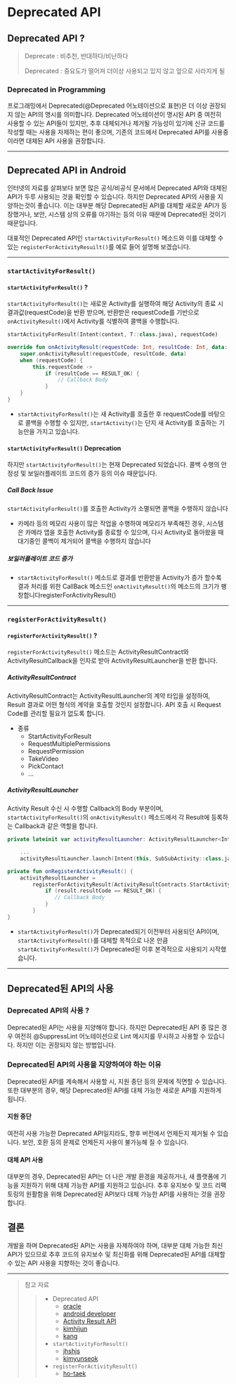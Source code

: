 # Deprecated API

## Deprecated API ?

> Deprecate : 비추천, 반대하다/비난하다
>
> Deprecated : 중요도가 떨어져 더이상 사용되고 있지 않고 앞으로 사라지게 될

### Deprecated in Programming

프로그래밍에서 Deprecated(@Deprecated 어노테이션으로 표현)은 더 이상 권장되지 않는 API의 명시를 의미합니다. Deprecated 어노테이션이 명시된 API 중 여전히 사용할 수 있는 API들이 있지만, 추후 대체되거나 제거될 가능성이 있기에 신규 코드를 작성할 때는 사용을 자제하는 편이 좋으며, 기존의 코드에서 Deprecated API를 사용중이라면 대체된 API 사용을 권장합니다.

---

## Deprecated API in Android

인터넷의 자료를 살펴보다 보면 많은 공식/비공식 문서에서 Deprecated API와 대체된 API가 두루 사용되는 것을 확인할 수 있습니다. 하지만 Deprecated API의 사용을 지양하는것이 좋습니다. 이는 대부분 해당 Deprecated된 API를 대체할 새로운 API가 등장했거나, 보안, 시스템 상의 오류를 야기하는 등의 이유 때문에 Deprecated된 것이기 때문입니다.

대표적인 Deprecated API인 `startActivityForResult()` 메소드와 이를 대체할 수 있는 `registerForActivityResuilt()`를 예로 들어 설명해 보겠습니다.

---

### `startActivityForResult()`

#### `startActivityForResult()` ?

`startActivityForResult()`는 새로운 Activity를 실행하여 해당 Activity의 종료 시 결과값(requestCode)을 반환 받으며, 반환받은 requestCode를 기반으로 `onActivityResult()`에서 Activity를 식별하여 콜백을 수행합니다.

```kotlin
startActivityForResult(Intent(context, T::class.java), requestCode)
```

```kotlin
override fun onActivityResult(requestCode: Int, resultCode: Int, data: Intent?) {
    super.onActivityResult(requestCode, resultCode, data)
    when (requestCode) {
        this.requestCode ->
            if (resultCode == RESULT_OK) {
                // Callback Body
            }
    }
}
```

- `startActivityForResult()`는 새 Activity를 호출한 후 requestCode를 바탕으로 콜백을 수행할 수 있지만, `startActivity()`는 단지 새 Activity를 호출하는 기능만을 가지고 있습니다.

#### `startActivityForResult()` Deprecation

하지만  `startActivityForResult()`는 현재 Deprecated 되었습니다. 콜백 수행의 안정성 및 보일러플레이트 코드의 증가 등의 이슈 때문입니다.

##### Call Back Issue

`startActivityForResult()`를 호출한 Activity가 소멸되면 콜백을 수행하지 않습니다

- 카메라 등의 메모리 사용이 많은 작업을 수행하여 메모리가 부족해진 경우, 시스템은 카메라 앱을 호출한 Activity를 종료할 수 있으며, 다시 Activity로 돌아왔을 때 대기중인 콜백이 제거되어 콜백을 수행하지 않습니다

##### 보일러플레이트 코드 증가

- `startActivityForResult()` 메소드로 결과를 반환받을 Activity가 증가 할수록 결과 처리를 위한 CallBack 메소드인 `onActivityResult()`의 메소드의 크기가 팽창합니다registerForActivityResult()

---

### `registerForActivityResult()`

#### `registerForActivityResult()` ?

`registerForActivityResult()` 메소드는 ActivityResultContract와 ActivityResultCallback을 인자로 받아 ActivityResultLauncher을 반환 합니다.

##### ActivityResultContract

ActivityResultContract는 ActivityResultLauncher의 계약 타입을 설정하여, Result 결과로 어떤 형식의 계약을 호출할 것인지 설정합니다. API 호출 시 Request Code를 관리할 필요가 없도록 합니다.

- 종류
  - StartActivityForResult
  - RequestMultiplePermissions
  - RequestPermission
  - TakeVideo
  - PickContact
  - ...

##### ActivityResultLauncher

Activity Result 수신 시 수행할 Callback의 Body 부분이며, `startActivityForResult()`의 `onActivityResult()` 메소드에서 각 Result에 등록하는 Callback과 같은 역할을 합니다.

```kotlin
private lateinit var activityResultLauncher: ActivityResultLauncher<Intent>

    ...
    activityResultLauncher.launch(Intent(this, SubSubActivity::class.java))
```

```kotlin
private fun onRegisterActivityResult() {
    activityResultLauncher =
        registerForActivityResult(ActivityResultContracts.StartActivityForResult()) { result ->
            if (result.resultCode == RESULT_OK) {
               // Callback Body
            }
        }
}
```

- `startActivityForResult()`가 Deprecated되기 이전부터 사용되던 API이며, `startActivityForResult()`를 대체할 목적으로 나온 만큼 `startActivityForResult()`가 Deprecated된 이후 본격적으로 사용되기 시작했습니다.

---

## Deprecated된 API의 사용

### Deprecated API의 사용 ?

Deprecated된 API는 사용을 지양해야 합니다. 하지만 Deprecated된 API 중 많은 경우 여전히 @SuppressLint 어노테이션으로 Lint 메시지를 무시하고 사용할 수 있습니다. 하지만 이는 권장되지 않는 방법입니다.

### Deprecated된 API의 사용을 지양하여야 하는 이유

Deprecated된 API를 계속해서 사용할 시, 지원 중단 등의 문제에 직면할 수 있습니다. 또한 대부분의 경우, 해당 Deprecated된 API를 대체 가능한 새로운 API를 지원하게 됩니다.

#### 지원 중단

여전히 사용 가능한 Deprecated API일지라도, 향후 버전에서 언제든지 제거될 수 있습니다. 보안, 호환 등의 문제로 언제든지 사용이 불가능해 질 수 있습니다.

#### 대체 API 사용

대부분의 경우, Deprecated된 API는 더 나은 개발 환경을 제공하거나, 새 플랫폼에 기능을 지원하기 위해 대체 가능한 API를 지원하고 있습니다. 추후 유지보수 및 코드 리팩토링의 원활함을 위해 Deprecated된 API보다 대체 가능한 API를 사용하는 것을 권장합니다.

## 결론

개발을 하며 Deprecated된 API는 사용을 자제하여야 하며, 대부분 대체 가능한 최신 API가 있으므로 추후 코드의 유지보수 및 최신화를 위해 Deprecated된 API를 대체할 수 있는 API 사용을 지향하는 것이 좋습니다.

---

> 참고 자료
>
> > - Deprecated API
> >   - [oracle](https://docs.oracle.com/javase/8/docs/technotes/guides/javadoc/deprecation/index.html)
> >   - [android developer](https://developer.android.com/reference/java/lang/Deprecated)
> >   - [Activity Result API](https://developer.android.com/training/basics/intents/result?hl=ko)
> >   - [kimhijun](https://velog.io/@kimjihun1001/Android-Deprecated-API-%EB%A0%88%EB%B2%A8)
> >   - [kang](https://kang6264.tistory.com/entry/%EC%95%88%EB%93%9C%EB%A1%9C%EC%9D%B4%EB%93%9C-%EC%8A%A4%ED%8A%9C%EB%94%94%EC%98%A4%EC%97%90%EC%84%9C-deprecated%EB%90%9C-%EB%A9%94%EC%84%9C%EB%93%9C-%EC%B0%BE%EA%B8%B0)
> > - `startActivityForResult()`
> >   - [jhshjs](https://jhshjs.tistory.com/49)
> >   - [kimyunseok](https://kimyunseok.tistory.com/40)
> > - `registerForActivityResult()`
> >   - [ho-taek](https://velog.io/@ho-taek/Android-registerForActivityResult%EB%9E%80)

